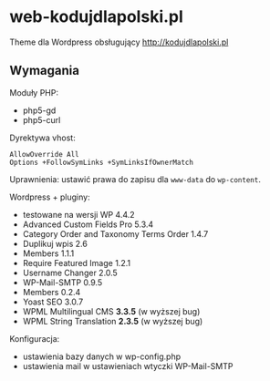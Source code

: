 # web-kodujdlapolski.pl
Theme dla Wordpress obsługujący http://kodujdlapolski.pl

## Wymagania

Moduły PHP:
- php5-gd
- php5-curl

Dyrektywa vhost:
```
AllowOverride All
Options +FollowSymLinks +SymLinksIfOwnerMatch
```

Uprawnienia:
ustawić prawa do zapisu dla `www-data` do `wp-content`.

Wordpress + pluginy: 
- testowane na wersji WP 4.4.2 
- Advanced Custom Fields Pro 5.3.4 
- Category Order and Taxonomy Terms Order 1.4.7
- Duplikuj wpis 2.6
- Members 1.1.1
- Require Featured Image 1.2.1
- Username Changer 2.0.5
- WP-Mail-SMTP 0.9.5 
- Members 0.2.4
- Yoast SEO 3.0.7 
- WPML Multilingual CMS **3.3.5** (w wyższej bug)
- WPML String Translation **2.3.5** (w wyższej bug)

Konfiguracja:
- ustawienia bazy danych w wp-config.php 
- ustawienia mail w ustawieniach wtyczki WP-Mail-SMTP
